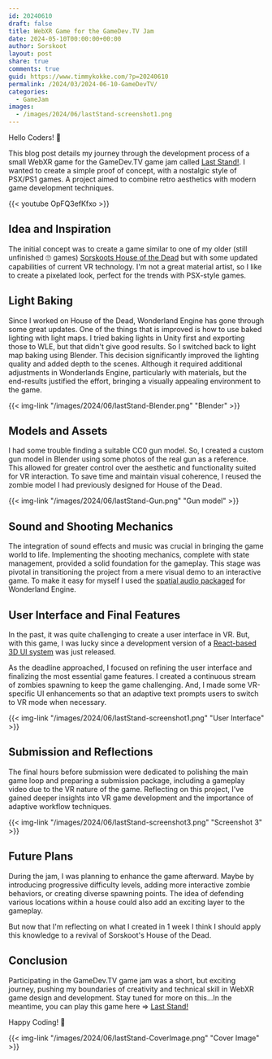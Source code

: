 ```yaml
---
id: 20240610
draft: false
title: WebXR Game for the GameDev.TV Jam
date: 2024-05-10T00:00:00+00:00
author: Sorskoot
layout: post
share: true
comments: true
guid: https://www.timmykokke.com/?p=20240610
permalink: /2024/03/2024-06-10-GameDevTV/
categories:
  - GameJam
images:
  - /images/2024/06/lastStand-screenshot1.png
---
```


Hello Coders! 👾

This blog post details my journey through the development process of a small WebXR game for the GameDev.TV game jam called [Last Stand!](https://sorskoot.itch.io/last-stand). I wanted to create a simple proof of concept, with a nostalgic style of PSX/PS1 games. A project aimed to combine retro aesthetics with modern game development techniques.

{{< youtube OpFQ3efKfxo >}}

## Idea and Inspiration

The initial concept was to create a game similar to one of my older (still unfinished 🙄 games) [Sorskoots House of the Dead](https://heyvr.io/arcade/games/sorskoots-house-of-the-dead) but with some updated capabilities of current VR technology. I'm not a great material artist, so I like to create a pixelated look, perfect for the trends with PSX-style games.

## Light Baking

Since I worked on House of the Dead, Wonderland Engine has gone through some great updates. One of the things that is improved is how to use baked lighting with light maps. I tried baking lights in Unity first and exporting those to WLE, but that didn't give good results. So I switched back to light map baking using Blender. This decision significantly improved the lighting quality and added depth to the scenes. Although it required additional adjustments in Wonderlands Engine, particularly with materials, but the end-results justified the effort, bringing a visually appealing environment to the game.

{{< img-link "/images/2024/06/lastStand-Blender.png" "Blender" >}}

## Models and Assets

I had some trouble finding a suitable CC0 gun model. So, I created a custom gun model in Blender using some photos of the real gun as a reference. This allowed for greater control over the aesthetic and functionality suited for VR interaction.
To save time and maintain visual coherence, I reused the zombie model I had previously designed for House of the Dead.

{{< img-link "/images/2024/06/lastStand-Gun.png" "Gun model" >}}

## Sound and Shooting Mechanics

The integration of sound effects and music was crucial in bringing the game world to life. Implementing the shooting mechanics, complete with state management, provided a solid foundation for the gameplay. This stage was pivotal in transitioning the project from a mere visual demo to an interactive game. To make it easy for myself I used the [spatial audio packaged](https://www.npmjs.com/package/@wonderlandengine/spatial-audio) for Wonderland Engine.

## User Interface and Final Features

In the past, it was quite challenging to create a user interface in VR. But, with this game, I was lucky since a development version of a [React-based 3D UI system](https://www.npmjs.com/package/@wonderlandengine/react-ui) was just released.

As the deadline approached, I focused on refining the user interface and finalizing the most essential game features. I created a continuous stream of zombies spawning to keep the game challenging. And, I made some VR-specific UI enhancements so that an adaptive text prompts users to switch to VR mode when necessary.

{{< img-link "/images/2024/06/lastStand-screenshot1.png" "User Interface" >}}

## Submission and Reflections

The final hours before submission were dedicated to polishing the main game loop and preparing a submission package, including a gameplay video due to the VR nature of the game. Reflecting on this project, I've gained deeper insights into VR game development and the importance of adaptive workflow techniques.

{{< img-link "/images/2024/06/lastStand-screenshot3.png" "Screenshot 3" >}}

## Future Plans

During the jam, I was planning to enhance the game afterward. Maybe by introducing progressive difficulty levels, adding more interactive zombie behaviors, or creating diverse spawning points. The idea of defending various locations within a house could also add an exciting layer to the gameplay.

But now that I'm reflecting on what I created in 1 week I think I should apply this knowledge to a revival of Sorskoot's House of the Dead.

## Conclusion

Participating in the GameDev.TV game jam was a short, but exciting journey, pushing my boundaries of creativity and technical skill in WebXR game design and development. Stay tuned for more on this...In the meantime, you can play this game here => [Last Stand!](https://sorskoot.itch.io/last-stand)

Happy Coding! 🚀

{{< img-link "/images/2024/06/lastStand-CoverImage.png" "Cover Image" >}}
